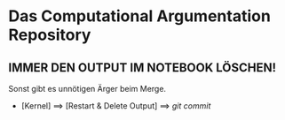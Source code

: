 # Das Computational Argumentation Repository

## IMMER DEN OUTPUT IM NOTEBOOK LÖSCHEN!
Sonst gibt es unnötigen Ärger beim Merge.

* [Kernel] ==> [Restart & Delete Output] ==> _git commit_

